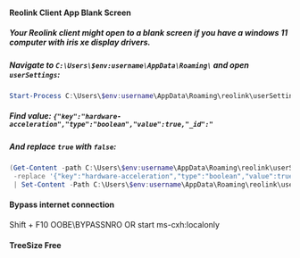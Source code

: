 #### Reolink Client App Blank Screen

##### Your Reolink client might open to a blank screen if you have a windows 11 computer with iris xe display drivers.

##### Navigate to `C:\Users\$env:username\AppData\Roaming\` and open `userSettings`:
```powershell
Start-Process C:\Users\$env:username\AppData\Roaming\reolink\userSettings
```
##### Find value: `{"key":"hardware-acceleration","type":"boolean","value":true,"_id":"`
##### And replace `true` with `false`:
```powershell
(Get-Content -path C:\Users\$env:username\AppData\Roaming\reolink\userSettings -Raw) `
 -replace '{"key":"hardware-acceleration","type":"boolean","value":true,"_id":"','{"key":"hardware-acceleration","type":"boolean","value":false,"_id":"'`
 | Set-Content -Path C:\Users\$env:username\AppData\Roaming\reolink\userSettings
 ```
#### Bypass internet connection
Shift + F10
OOBE\BYPASSNRO
OR
start ms-cxh:localonly

#### TreeSize Free
